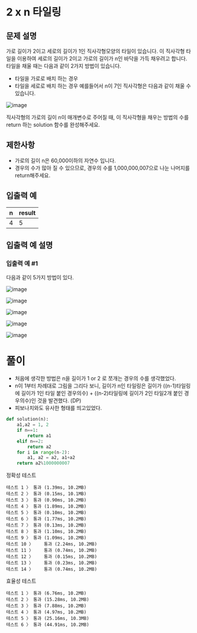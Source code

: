 # 2 x n 타일링
## 문제 설명
가로 길이가 2이고 세로의 길이가 1인 직사각형모양의 타일이 있습니다. 이 직사각형 타일을 이용하여 세로의 길이가 2이고 가로의 길이가 n인 바닥을 가득 채우려고 합니다. 타일을 채울 때는 다음과 같이 2가지 방법이 있습니다.

- 타일을 가로로 배치 하는 경우
- 타일을 세로로 배치 하는 경우
예를들어서 n이 7인 직사각형은 다음과 같이 채울 수 있습니다.

![image](https://user-images.githubusercontent.com/19163372/119214398-8e32fe00-bb01-11eb-9dc5-a9925171ea8a.png)

직사각형의 가로의 길이 n이 매개변수로 주어질 때, 이 직사각형을 채우는 방법의 수를 return 하는 solution 함수를 완성해주세요.

## 제한사항
- 가로의 길이 n은 60,000이하의 자연수 입니다.
- 경우의 수가 많아 질 수 있으므로, 경우의 수를 1,000,000,007으로 나눈 나머지를 return해주세요.
## 입출력 예
|n|result|
|---|---|
|4|5|
## 입출력 예 설명
### 입출력 예 #1
다음과 같이 5가지 방법이 있다.

![image](https://user-images.githubusercontent.com/19163372/119214410-a6a31880-bb01-11eb-9219-2314f77a4e74.png)

![image](https://user-images.githubusercontent.com/19163372/119214412-aa369f80-bb01-11eb-886f-2d65d74acd10.png)

![image](https://user-images.githubusercontent.com/19163372/119214416-aefb5380-bb01-11eb-896e-65b76ccabaa9.png)

![image](https://user-images.githubusercontent.com/19163372/119214419-b3277100-bb01-11eb-8aa3-56c2019f08fd.png)

![image](https://user-images.githubusercontent.com/19163372/119214423-b6226180-bb01-11eb-9d5d-1185127d7a7d.png)
# 풀이
- 처음에 생각한 방법은 n을 길이가 1 or 2 로 쪼개는 경우의 수를 생각했었다.
- n이 1부터 차례대로 그림을 그리다 보니, 길이가 n인 타일링은 길이가 ((n-1)타일링에 길이가 1인 타일 붙인 경우의수) + ((n-2)타일링에 길이가 2인 타일2개 붙인 경우의수)인 것을 발견했다. (DP)
- 피보나치와도 유사한 형태를 띄고있었다.
```python
def solution(n):
    a1,a2 = 1, 2
    if n==1:
        return a1
    elif n==2:
        return a2
    for i in range(n-2):
        a1, a2 = a2, a1+a2
    return a2%1000000007
```
정확성  테스트
```
테스트 1 〉	통과 (1.39ms, 10.2MB)
테스트 2 〉	통과 (0.15ms, 10.1MB)
테스트 3 〉	통과 (0.90ms, 10.2MB)
테스트 4 〉	통과 (1.89ms, 10.2MB)
테스트 5 〉	통과 (0.10ms, 10.2MB)
테스트 6 〉	통과 (1.77ms, 10.2MB)
테스트 7 〉	통과 (0.13ms, 10.2MB)
테스트 8 〉	통과 (1.10ms, 10.2MB)
테스트 9 〉	통과 (1.09ms, 10.2MB)
테스트 10 〉	통과 (2.24ms, 10.2MB)
테스트 11 〉	통과 (0.74ms, 10.2MB)
테스트 12 〉	통과 (0.15ms, 10.2MB)
테스트 13 〉	통과 (0.23ms, 10.2MB)
테스트 14 〉	통과 (0.74ms, 10.2MB)
```
효율성  테스트
```
테스트 1 〉	통과 (6.76ms, 10.2MB)
테스트 2 〉	통과 (15.28ms, 10.2MB)
테스트 3 〉	통과 (7.88ms, 10.2MB)
테스트 4 〉	통과 (4.97ms, 10.2MB)
테스트 5 〉	통과 (25.16ms, 10.3MB)
테스트 6 〉	통과 (44.91ms, 10.2MB)
```

